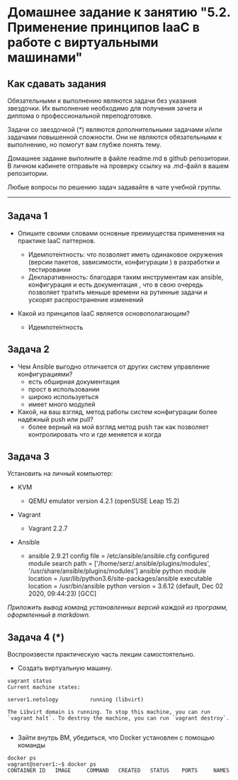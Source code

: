
# Домашнее задание к занятию "5.2. Применение принципов IaaC в работе с виртуальными машинами"

## Как сдавать задания

Обязательными к выполнению являются задачи без указания звездочки. Их выполнение необходимо для получения зачета и диплома о профессиональной переподготовке.

Задачи со звездочкой (*) являются дополнительными задачами и/или задачами повышенной сложности. Они не являются обязательными к выполнению, но помогут вам глубже понять тему.

Домашнее задание выполните в файле readme.md в github репозитории. В личном кабинете отправьте на проверку ссылку на .md-файл в вашем репозитории.

Любые вопросы по решению задач задавайте в чате учебной группы.

---

## Задача 1

- Опишите своими словами основные преимущества применения на практике IaaC паттернов.
    
  - Идемпоте́нтность: что позволяет иметь одинаковое окружения (версии пакетов, зависимости, конфигурации ) в  разработки и тестировании
  - Декларативнность: благодаря таким инструментам как ansible, конфигурация и есть документация , что в свою очередь позволяет тратить меньше времени  на рутинные задачи и ускорят распространение изменений 
  
- Какой из принципов IaaC является основополагающим?
  -  Идемпоте́нтность

## Задача 2

- Чем Ansible выгодно отличается от других систем управление конфигурациями?
  - есть обширная документация 
  - прост в использовании
  - широко используеться  
  - имеет много модулей 
- Какой, на ваш взгляд, метод работы систем конфигурации более надёжный push или pull?
  -  более верный на мой взгляд метод push так как позволяет контролировать что и где меняется и когда


## Задача 3

Установить на личный компьютер:

- KVM
  - QEMU emulator version 4.2.1 (openSUSE Leap 15.2)

- Vagrant
  - Vagrant 2.2.7
- Ansible
  - ansible 2.9.21
    config file = /etc/ansible/ansible.cfg
    configured module search path = ['/home/serz/.ansible/plugins/modules', '/usr/share/ansible/plugins/modules']
    ansible python module location = /usr/lib/python3.6/site-packages/ansible
    executable location = /usr/bin/ansible
    python version = 3.6.12 (default, Dec 02 2020, 09:44:23) [GCC]

*Приложить вывод команд установленных версий каждой из программ, оформленный в markdown.*

## Задача 4 (*)

Воспроизвести практическую часть лекции самостоятельно.

- Создать виртуальную машину.
```
vagrant status 
Current machine states:

server1.netology          running (libvirt)

The Libvirt domain is running. To stop this machine, you can run
`vagrant halt`. To destroy the machine, you can run `vagrant destroy`.


```
- Зайти внутрь ВМ, убедиться, что Docker установлен с помощью команды
```
docker ps
vagrant@server1:~$ docker ps
CONTAINER ID   IMAGE     COMMAND   CREATED   STATUS    PORTS     NAMES

```
